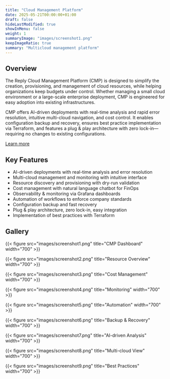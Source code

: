 ```yaml
---
title: "Cloud Management Platform"
date: 2025-05-21T00:00:00+01:00
draft: false
hideLastModified: true
showInMenu: false
weight: 1
summaryImage: "images/screenshot1.png"
keepImageRatio: true
summary: "Multicloud management platform"
---
```


## Overview
The Reply Cloud Management Platform (CMP) is designed to simplify the creation, provisioning, and management of cloud resources, while helping organizations keep budgets under control. Whether managing a small cloud environment or a large-scale enterprise deployment, CMP is engineered for easy adoption into existing infrastructures.

CMP offers AI-driven deployments with real-time analysis and rapid error resolution, intuitive multi-cloud navigation, and cost control. It enables configuration backup and recovery, ensures best practice implementation via Terraform, and features a plug & play architecture with zero lock-in—requiring no changes to existing configurations.

[Learn more](https://www.reply.com/cluster-reply-italy/it/cloud-management-platform)

## Key Features
- AI-driven deployments with real-time analysis and error resolution
- Multi-cloud management and monitoring with intuitive interface
- Resource discovery and provisioning with dry-run validation
- Cost management with natural language chatbot for FinOps
- Observability & monitoring via Grafana dashboards
- Automation of workflows to enforce company standards
- Configuration backup and fast recovery
- Plug & play architecture, zero lock-in, easy integration
- Implementation of best practices with Terraform

## Gallery

{{< figure src="images/screenshot1.png" title="CMP Dashboard" width="700" >}}

{{< figure src="images/screenshot2.png" title="Resource Overview" width="700" >}}

{{< figure src="images/screenshot3.png" title="Cost Management" width="700" >}}

{{< figure src="images/screenshot4.png" title="Monitoring" width="700" >}}

{{< figure src="images/screenshot5.png" title="Automation" width="700" >}}

{{< figure src="images/screenshot6.png" title="Backup & Recovery" width="700" >}}

{{< figure src="images/screenshot7.png" title="AI-driven Analysis" width="700" >}}

{{< figure src="images/screenshot8.png" title="Multi-cloud View" width="700" >}}

{{< figure src="images/screenshot9.png" title="Best Practices" width="700" >}}